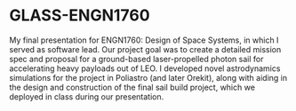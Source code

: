 # GLASS-ENGN1760
My final presentation for ENGN1760: Design of Space Systems, in which I served as software lead. 
Our project goal was to create a detailed mission spec and proposal for a ground-based laser-propelled photon sail for accelerating heavy payloads out of LEO.
I developed novel astrodynamics simulations for the project in Poliastro (and later Orekit), along with aiding in the design and construction of the final sail build project, which we deployed in class during our presentation. 
